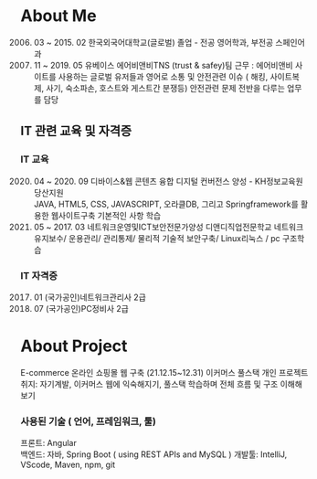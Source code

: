 # About Me
 2006. 03 ~ 2015. 02 한국외국어대학교(글로벌)  졸업 - 전공 영어학과, 부전공 스페인어과
 2017. 11 ~ 2019. 05 유베이스 에어비앤비TNS (trust & safey)팀 근무
                  : 에어비앤비 사이트를 사용하는 글로벌 유저들과 영어로 소통 및 안전관련 이슈
                   ( 해킹, 사이트복제, 사기, 숙소파손, 호스트와 게스트간 분쟁등) 안전관련 문제 전반을 다루는 업무를 담당
                   
## IT 관련 교육 및 자격증
### IT 교육
 2020. 04 ~ 2020. 09 디바이스&웹 콘텐츠 융합 디지털 컨버전스 양성 - KH정보교육원 당산지원  
JAVA, HTML5, CSS, JAVASCRIPT, 오라클DB, 그리고 Springframework를 활용한 웹사이트구축 기본적인 사항 학습
 2016. 05 ~ 2017. 03 네트워크운영및ICT보안전문가양성 디앤디직업전문학교
네트워크 유지보수/ 운용관리/ 관리통제/ 물리적 기술적 보안구축/ Linux리눅스 / pc 구조학습

### IT 자격증
 2017. 01 (국가공인)네트워크관리사 2급
 2016. 07 (국가공인)PC정비사       2급 


# About Project
E-commerce 온라인 쇼핑몰 웹 구축  (21.12.15~12.31)
이커머스 풀스택 개인 프로젝트 
취지: 자기계발, 이커머스 웹에 익숙해지기, 풀스택 학습하며 전체 흐름 및 구조 이해해보기

### 사용된 기술 ( 언어, 프레임워크, 툴)  
프론트: Angular  
백엔드: 자바, Spring Boot ( using REST APIs and MySQL )
개발툴: IntelliJ, VScode, Maven, npm, git
